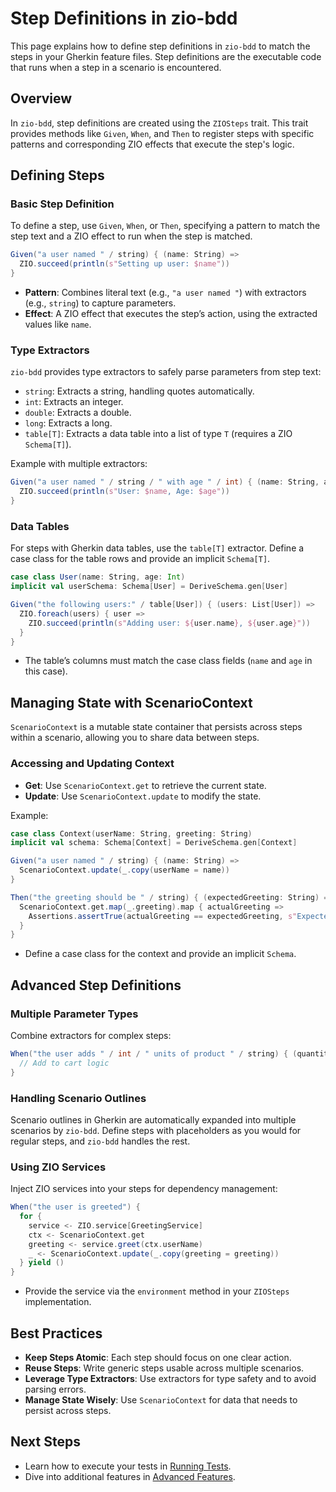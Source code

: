 # Step Definitions in zio-bdd

This page explains how to define step definitions in `zio-bdd` to match the steps in your Gherkin feature files. Step definitions are the executable code that runs when a step in a scenario is encountered.

## Overview

In `zio-bdd`, step definitions are created using the `ZIOSteps` trait. This trait provides methods like `Given`, `When`, and `Then` to register steps with specific patterns and corresponding ZIO effects that execute the step's logic.

## Defining Steps

### Basic Step Definition

To define a step, use `Given`, `When`, or `Then`, specifying a pattern to match the step text and a ZIO effect to run when the step is matched.

```scala
Given("a user named " / string) { (name: String) =>
  ZIO.succeed(println(s"Setting up user: $name"))
}
```

- **Pattern**: Combines literal text (e.g., `"a user named "`) with extractors (e.g., `string`) to capture parameters.
- **Effect**: A ZIO effect that executes the step’s action, using the extracted values like `name`.

### Type Extractors

`zio-bdd` provides type extractors to safely parse parameters from step text:

- `string`: Extracts a string, handling quotes automatically.
- `int`: Extracts an integer.
- `double`: Extracts a double.
- `long`: Extracts a long.
- `table[T]`: Extracts a data table into a list of type `T` (requires a ZIO `Schema[T]`).

Example with multiple extractors:

```scala
Given("a user named " / string / " with age " / int) { (name: String, age: Int) =>
  ZIO.succeed(println(s"User: $name, Age: $age"))
}
```

### Data Tables

For steps with Gherkin data tables, use the `table[T]` extractor. Define a case class for the table rows and provide an implicit `Schema[T]`.

```scala
case class User(name: String, age: Int)
implicit val userSchema: Schema[User] = DeriveSchema.gen[User]

Given("the following users:" / table[User]) { (users: List[User]) =>
  ZIO.foreach(users) { user =>
    ZIO.succeed(println(s"Adding user: ${user.name}, ${user.age}"))
  }
}
```

- The table’s columns must match the case class fields (`name` and `age` in this case).

## Managing State with ScenarioContext

`ScenarioContext` is a mutable state container that persists across steps within a scenario, allowing you to share data between steps.

### Accessing and Updating Context

- **Get**: Use `ScenarioContext.get` to retrieve the current state.
- **Update**: Use `ScenarioContext.update` to modify the state.

Example:

```scala
case class Context(userName: String, greeting: String)
implicit val schema: Schema[Context] = DeriveSchema.gen[Context]

Given("a user named " / string) { (name: String) =>
  ScenarioContext.update(_.copy(userName = name))
}

Then("the greeting should be " / string) { (expectedGreeting: String) =>
  ScenarioContext.get.map(_.greeting).map { actualGreeting =>
    Assertions.assertTrue(actualGreeting == expectedGreeting, s"Expected '$expectedGreeting', got '$actualGreeting'")
  }
}
```

- Define a case class for the context and provide an implicit `Schema`.

## Advanced Step Definitions

### Multiple Parameter Types

Combine extractors for complex steps:

```scala
When("the user adds " / int / " units of product " / string) { (quantity: Int, productId: String) =>
  // Add to cart logic
}
```

### Handling Scenario Outlines

Scenario outlines in Gherkin are automatically expanded into multiple scenarios by `zio-bdd`. Define steps with placeholders as you would for regular steps, and `zio-bdd` handles the rest.

### Using ZIO Services

Inject ZIO services into your steps for dependency management:

```scala
When("the user is greeted") {
  for {
    service <- ZIO.service[GreetingService]
    ctx <- ScenarioContext.get
    greeting <- service.greet(ctx.userName)
    _ <- ScenarioContext.update(_.copy(greeting = greeting))
  } yield ()
}
```

- Provide the service via the `environment` method in your `ZIOSteps` implementation.

## Best Practices

- **Keep Steps Atomic**: Each step should focus on one clear action.
- **Reuse Steps**: Write generic steps usable across multiple scenarios.
- **Leverage Type Extractors**: Use extractors for type safety and to avoid parsing errors.
- **Manage State Wisely**: Use `ScenarioContext` for data that needs to persist across steps.

## Next Steps

- Learn how to execute your tests in [Running Tests](running-tests.md).
- Dive into additional features in [Advanced Features](advanced-features.md).
